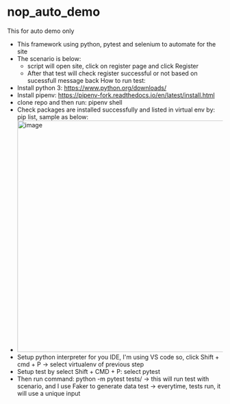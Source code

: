 # nop_auto_demo
This for auto demo only
- This framework using python, pytest and selenium to automate for the site
- The scenario is below: 
  - script will open site, click on register page and click Register
  - After that test will check register successful or not based on sucessfull message back
How to run test:
- Install python 3: https://www.python.org/downloads/
- Install pipenv: https://pipenv-fork.readthedocs.io/en/latest/install.html
- clone repo and then run: pipenv shell
- Check packages are installed successfully and listed in virtual env by: pip list, sample as below:
- <img width="541" alt="image" src="https://user-images.githubusercontent.com/32532761/159877513-f0b7b7a9-c0e8-450b-9cd9-0253972bfa02.png">
- Setup python interpreter for you IDE, I'm using VS code so, click Shift + cmd + P -> select virtualenv of previous step
- Setup test by select Shift + CMD + P: select pytest
- Then run command: python -m pytest tests/
-> this will run test with scenario, and I use Faker to generate data test -> everytime, tests run, it will use a unique input


